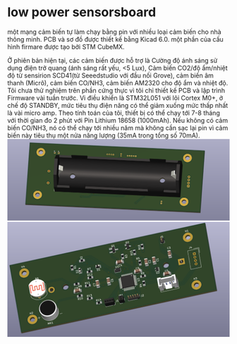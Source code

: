 # low power sensorsboard
một mạng cảm biến tự làm chạy bằng pin với nhiều loại cảm biến cho nhà thông minh.
PCB và sơ đồ được thiết kế bằng Kicad 6.0.
một phần của cấu hình firmare được tạo bởi STM CubeMX.

Ở phiên bản hiện tại, các cảm biến được hỗ trợ là Cường độ ánh sáng sử dụng điện trở quang (ánh sáng rất yếu, <5 Lux),
Cảm biến CO2/độ ẩm/nhiệt độ từ sensirion SCD41(từ Seeedstudio
với đầu nối Grove), cảm biến âm thanh (Micrô), cảm biến CO/NH3, cảm biến AM2320 cho độ ẩm và nhiệt độ.
Tôi chưa thử nghiệm trên phần cứng thực vì tôi chỉ thiết kế PCB và lập trình Firmware vài tuần trước.
Vi điều khiển là STM32L051 với lõi Cortex M0+, ở chế độ STANDBY, mức tiêu thụ điện năng có thể giảm xuống mức thấp nhất là vài micro amp.
Theo tính toán của tôi, thiết bị có thể chạy tới 7-8 tháng với thời gian đo 2 phút với
 Pin Lithium 18658 (1000mAh). Nếu không có cảm biến CO/NH3, nó có thể chạy tới nhiều năm mà không cần sạc lại
  pin vì cảm biến này tiêu thụ một nửa năng lượng (35mA trong tổng số 70mA).
![alt text](https://github.com/thangheo/lpsensorsboard/blob/main/images/pcb1.png?raw=true)
![alt text](https://github.com/thangheo/lpsensorsboard/blob/main/images/pcb2.png?raw=true)
